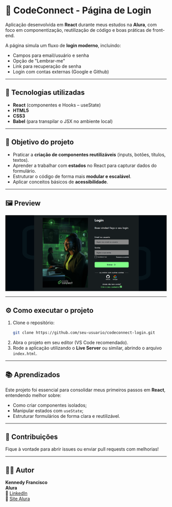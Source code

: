 # 📌 CodeConnect - Página de Login  

Aplicação desenvolvida em **React** durante meus estudos na **Alura**, com foco em componentização, reutilização de código e boas práticas de front-end.  

A página simula um fluxo de **login moderno**, incluindo:  
- Campos para email/usuário e senha  
- Opção de "Lembrar-me"  
- Link para recuperação de senha  
- Login com contas externas (Google e Github)  

---

## 🚀 Tecnologias utilizadas  
- **React** (componentes e Hooks – useState)  
- **HTML5**  
- **CSS3**  
- **Babel** (para transpilar o JSX no ambiente local)  

---

## 🎯 Objetivo do projeto  
- Praticar a **criação de componentes reutilizáveis** (inputs, botões, títulos, textos).  
- Aprender a trabalhar com **estados** no React para capturar dados do formulário.  
- Estruturar o código de forma mais **modular e escalável**.  
- Aplicar conceitos básicos de **acessibilidade**.  

---

## 🖼️ Preview  
![Preview do projeto](./img/Tela-Login.png)   

---

## ⚙️ Como executar o projeto  

1. Clone o repositório:  
   ```bash
   git clone https://github.com/seu-usuario/codeconnect-login.git

2. Abra o projeto em seu editor (VS Code recomendado).  
3. Rode a aplicação utilizando o **Live Server** ou similar, abrindo o arquivo `index.html`.  

---

## 📚 Aprendizados  

Este projeto foi essencial para consolidar meus primeiros passos em **React**, entendendo melhor sobre:  
- Como criar componentes isolados;  
- Manipular estados com `useState`;  
- Estruturar formulários de forma clara e reutilizável.  

---

## 🤝 Contribuições  

Fique à vontade para abrir issues ou enviar pull requests com melhorias!  

---

## 🧑‍💻 Autor  

**Kennedy Francisco**  
**Alura**  
🔗 [LinkedIn](https://www.linkedin.com/in/kennedy-dev-francisco/)  
🔗 [Site Alura](https://www.alura.com.br/) 
